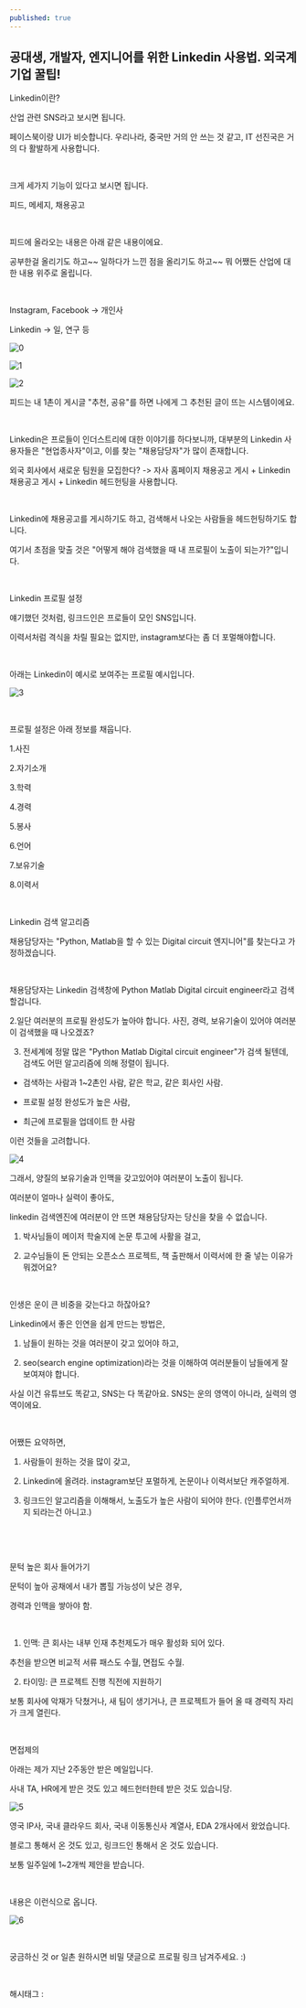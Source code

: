 ```yaml
---
published: true
---
```

## 공대생, 개발자, 엔지니어를 위한 Linkedin 사용법. 외국계 기업 꿀팁!

Linkedin이란?

산업 관련 SNS라고 보시면 됩니다.

페이스북이랑 UI가 비슷합니다. 우리나라, 중국만 거의 안 쓰는 것 같고, IT 선진국은 거의 다 활발하게 사용합니다.

​

크게 세가지 기능이 있다고 보시면 됩니다.

피드, 메세지, 채용공고

​

피드에 올라오는 내용은 아래 같은 내용이에요.

공부한걸 올리기도 하고~~ 일하다가 느낀 점을 올리기도 하고~~ 뭐 어쨌든 산업에 대한 내용 위주로 올립니다.

​

Instagram, Facebook -> 개인사

Linkedin -> 일, 연구 등

![0](/assets/img/223287988519/0.png)

![1](/assets/img/223287988519/1.png)

![2](/assets/img/223287988519/2.png)

피드는 내 1촌이 게시글 "추천, 공유"를 하면 나에게 그 추천된 글이 뜨는 시스템이에요.

​

Linkedin은 프로들이 인더스트리에 대한 이야기를 하다보니까, 대부분의 Linkedin 사용자들은 "현업종사자"이고, 이를 찾는 "채용담당자"가 많이 존재합니다.

외국 회사에서 새로운 팀원을 모집한다? -> 자사 홈페이지 채용공고 게시 + Linkedin 채용공고 게시 + Linkedin 헤드헌팅을 사용합니다.

​

Linkedin에 채용공고를 게시하기도 하고, 검색해서 나오는 사람들을 헤드헌팅하기도 합니다.

여기서 초점을 맞출 것은 "어떻게 해야 검색했을 때 내 프로필이 노출이 되는가?"입니다.

​

Linkedin 프로필 설정

얘기했던 것처럼, 링크드인은 프로들이 모인 SNS입니다.

이력서처럼 격식을 차릴 필요는 없지만, instagram보다는 좀 더 포멀해야합니다.

​

아래는 Linkedin이 예시로 보여주는 프로필 예시입니다.

![3](/assets/img/223287988519/3.png)

​

프로필 설정은 아래 정보를 채웁니다.

1.사진

2.자기소개

3.학력

4.경력

5.봉사

6.언어

7.보유기술

8.이력서

​

Linkedin 검색 알고리즘

채용담당자는 "Python, Matlab을 할 수 있는 Digital circuit 엔지니어"를 찾는다고 가정하겠습니다.

​

채용담당자는 Linkedin 검색창에 Python Matlab Digital circuit engineer라고 검색할겁니다.

2.일단 여러분의 프로필 완성도가 높아야 합니다. 사진, 경력, 보유기술이 있어야 여러분이 검색했을 때 나오겠죠?

3. 전세계에 정말 많은 "Python Matlab Digital circuit engineer"가 검색 될텐데, 검색도 어떤 알고리즘에 의해 정렬이 됩니다.

- 검색하는 사람과 1~2촌인 사람, 같은 학교, 같은 회사인 사람.

- 프로필 설정 완성도가 높은 사람,

- 최근에 프로필을 업데이트 한 사람

이런 것들을 고려합니다.

![4](/assets/img/223287988519/4.png)

그래서, 양질의 보유기술과 인맥을 갖고있어야 여러분이 노출이 됩니다.

여러분이 얼마나 실력이 좋아도,

linkedin 검색엔진에 여러분이 안 뜨면 채용담당자는 당신을 찾을 수 없습니다.

1) 박사님들이 메이저 학술지에 논문 투고에 사활을 걸고,

2) 교수님들이 돈 안되는 오픈소스 프로젝트, 책 출판해서 이력서에 한 줄 넣는 이유가 뭐겠어요?

​

인생은 운이 큰 비중을 갖는다고 하잖아요?

Linkedin에서 좋은 인연을 쉽게 만드는 방법은,

1) 남들이 원하는 것을 여러분이 갖고 있어야 하고,

2) seo(search engine optimization)라는 것을 이해하여 여러분들이 남들에게 잘 보여져야 합니다.

사실 이건 유튜브도 똑같고, SNS는 다 똑같아요. SNS는 운의 영역이 아니라, 실력의 영역이에요.

​

어쨌든 요약하면,

1) 사람들이 원하는 것을 많이 갖고,

2) Linkedin에 올려라. instagram보단 포멀하게, 논문이나 이력서보단 캐주얼하게.

3) 링크드인 알고리즘을 이해해서, 노출도가 높은 사람이 되어야 한다. (인플루언서까지 되라는건 아니고.)

​

​

문턱 높은 회사 들어가기

문턱이 높아 공채에서 내가 뽑힐 가능성이 낮은 경우,

경력과 인맥을 쌓아야 함.

​

1) 인맥: 큰 회사는 내부 인재 추천제도가 매우 활성화 되어 있다.

추천을 받으면 비교적 서류 패스도 수월, 면접도 수월.

2) 타이밍: 큰 프로젝트 진행 직전에 지원하기

보통 회사에 악재가 닥쳤거나, 새 팀이 생기거나, 큰 프로젝트가 들어 올 때 경력직 자리가 크게 열린다.

​

면접제의

아래는 제가 지난 2주동안 받은 메일입니다.

사내 TA, HR에게 받은 것도 있고 헤드헌터한테 받은 것도 있습니당.

![5](/assets/img/223287988519/5.png)

영국 IP사, 국내 클라우드 회사, 국내 이동통신사 계열사, EDA 2개사에서 왔었습니다.

블로그 통해서 온 것도 있고, 링크드인 통해서 온 것도 있습니다.

보통 일주일에 1~2개씩 제안을 받습니다.

​

내용은 이런식으로 옵니다.

![6](/assets/img/223287988519/6.png)

​

궁금하신 것 or 일촌 원하시면 비밀 댓글으로 프로필 링크 남겨주세요. :)

​

 해시태그 : 